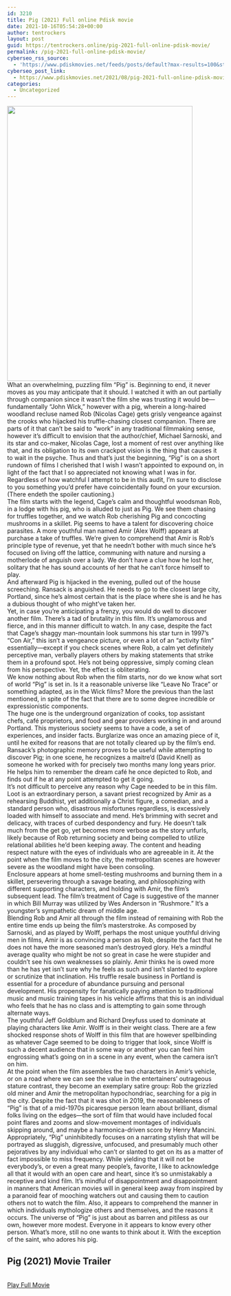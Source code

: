 ```yaml
---
id: 3210
title: Pig (2021) Full online Pdisk movie
date: 2021-10-16T05:54:28+00:00
author: tentrockers
layout: post
guid: https://tentrockers.online/pig-2021-full-online-pdisk-movie/
permalink: /pig-2021-full-online-pdisk-movie/
cyberseo_rss_source:
  - 'https://www.pdiskmovies.net/feeds/posts/default?max-results=100&start-index=1001'
cyberseo_post_link:
  - https://www.pdiskmovies.net/2021/08/pig-2021-full-online-pdisk-movie.html
categories:
  - Uncategorized
---
```

<div class="separator">
  <a href="https://1.bp.blogspot.com/-0bP0FaEyWu0/YRf9Rt7sDZI/AAAAAAAAAME/j9z0oVKBMgMDiA5pGgnvWpC0-ooDTBs3ACLcBGAsYHQ/s273/Pig%2B%25282021%2529%2BFull%2Bonline%2BPdisk%2Bmovie.jpg" imageanchor="1"><img loading="lazy" border="0" data-original-height="273" data-original-width="184" height="640" src="https://1.bp.blogspot.com/-0bP0FaEyWu0/YRf9Rt7sDZI/AAAAAAAAAME/j9z0oVKBMgMDiA5pGgnvWpC0-ooDTBs3ACLcBGAsYHQ/w431-h640/Pig%2B%25282021%2529%2BFull%2Bonline%2BPdisk%2Bmovie.jpg" width="431" /></a>
</div>

<div>
  <div>
    <span>What an overwhelming, puzzling film &#8220;Pig&#8221; is. Beginning to end, it never moves as you may anticipate that it should. I watched it with an out partially through companion since it wasn&#8217;t the film she was trusting it would be—fundamentally &#8220;John Wick,&#8221; however with a pig, wherein a long-haired woodland recluse named Rob (Nicolas Cage) gets grisly vengeance against the crooks who hijacked his truffle-chasing closest companion. There are parts of it that can&#8217;t be said to &#8220;work&#8221; in any traditional filmmaking sense, however it&#8217;s difficult to envision that the author/chief, Michael Sarnoski, and its star and co-maker, Nicolas Cage, lost a moment of rest over anything like that, and its obligation to its own crackpot vision is the thing that causes it to wait in the psyche. Thus and that&#8217;s just the beginning, &#8220;Pig&#8221; is on a short rundown of films I cherished that I wish I wasn&#8217;t appointed to expound on, in light of the fact that I so appreciated not knowing what I was in for. Regardless of how watchful I attempt to be in this audit, I&#8217;m sure to disclose to you something you&#8217;d prefer have coincidentally found on your excursion. (There endeth the spoiler cautioning.)&nbsp;</span>
  </div>
  
  <div>
    <span>The film starts with the legend, Cage&#8217;s calm and thoughtful woodsman Rob, in a lodge with his pig, who is alluded to just as Pig. We see them chasing for truffles together, and we watch Rob cherishing Pig and concocting mushrooms in a skillet. Pig seems to have a talent for discovering choice parasites. A more youthful man named Amir (Alex Wolff) appears at purchase a take of truffles. We&#8217;re given to comprehend that Amir is Rob&#8217;s principle type of revenue, yet that he needn&#8217;t bother with much since he&#8217;s focused on living off the lattice, communing with nature and nursing a motherlode of anguish over a lady. We don&#8217;t have a clue how he lost her, solitary that he has sound accounts of her that he can&#8217;t force himself to play.&nbsp;</span>
  </div>
  
  <div>
    <span>And afterward Pig is hijacked in the evening, pulled out of the house screeching. Ransack is anguished. He needs to go to the closest large city, Portland, since he&#8217;s almost certain that is the place where she is and he has a dubious thought of who might&#8217;ve taken her.&nbsp;</span>
  </div>
  
  <div>
    <span>Yet, in case you&#8217;re anticipating a frenzy, you would do well to discover another film. There&#8217;s a tad of brutality in this film. It&#8217;s unglamorous and fierce, and in this manner difficult to watch. In any case, despite the fact that Cage&#8217;s shaggy man-mountain look summons his star turn in 1997&#8217;s &#8220;Con Air,&#8221; this isn&#8217;t a vengeance picture, or even a lot of an &#8220;activity film&#8221; essentially—except if you check scenes where Rob, a calm yet definitely perceptive man, verbally players others by making statements that strike them in a profound spot. He&#8217;s not being oppressive, simply coming clean from his perspective. Yet, the effect is obliterating.&nbsp;</span>
  </div>
  
  <div>
    <span>We know nothing about Rob when the film starts, nor do we know what sort of world &#8220;Pig&#8221; is set in. Is it a reasonable universe like &#8220;Leave No Trace&#8221; or something adapted, as in the Wick films? More the previous than the last mentioned, in spite of the fact that there are to some degree incredible or expressionistic components.&nbsp;</span>
  </div>
  
  <div>
    <span>The huge one is the underground organization of cooks, top assistant chefs, café proprietors, and food and gear providers working in and around Portland. This mysterious society seems to have a code, a set of experiences, and insider facts. Burglarize was once an amazing piece of it, until he exited for reasons that are not totally cleared up by the film&#8217;s end. Ransack&#8217;s photographic memory proves to be useful while attempting to discover Pig; in one scene, he recognizes a maitre&#8217;d (David Knell) as someone he worked with for precisely two months many long years prior. He helps him to remember the dream café he once depicted to Rob, and finds out if he at any point attempted to get it going.&nbsp;</span>
  </div>
  
  <div>
    <span>It&#8217;s not difficult to perceive any reason why Cage needed to be in this film. Loot is an extraordinary person, a savant priest recognized by Amir as a rehearsing Buddhist, yet additionally a Christ figure, a comedian, and a standard person who, disastrous misfortunes regardless, is excessively loaded with himself to associate and mend. He&#8217;s brimming with secret and delicacy, with traces of curbed despondency and fury. He doesn&#8217;t talk much from the get go, yet becomes more verbose as the story unfurls, likely because of Rob returning society and being compelled to utilize relational abilities he&#8217;d been keeping away. The content and heading respect nature with the eyes of individuals who are agreeable in it. At the point when the film moves to the city, the metropolitan scenes are however severe as the woodland might have been consoling.&nbsp;</span>
  </div>
  
  <div>
    <span>Enclosure appears at home smell-testing mushrooms and burning them in a skillet, persevering through a savage beating, and philosophizing with different supporting characters, and holding with Amir, the film&#8217;s subsequent lead. The film&#8217;s treatment of Cage is suggestive of the manner in which Bill Murray was utilized by Wes Anderson in &#8220;Rushmore.&#8221; It&#8217;s a youngster&#8217;s sympathetic dream of middle age.&nbsp;</span>
  </div>
  
  <div>
    <span>Blending Rob and Amir all through the film instead of remaining with Rob the entire time ends up being the film&#8217;s masterstroke. As composed by Sarnoski, and as played by Wolff, perhaps the most unique youthful driving men in films, Amir is as convincing a person as Rob, despite the fact that he does not have the more seasoned man&#8217;s destroyed glory. He&#8217;s a mindful average quality who might be not so great in case he were stupider and couldn&#8217;t see his own weaknesses so plainly. Amir thinks he is owed more than he has yet isn&#8217;t sure why he feels as such and isn&#8217;t slanted to explore or scrutinize that inclination. His truffle resale business in Portland is essential for a procedure of abundance pursuing and personal development. His propensity for fanatically paying attention to traditional music and music training tapes in his vehicle affirms that this is an individual who feels that he has no class and is attempting to gain some through alternate ways.&nbsp;</span>
  </div>
  
  <div>
    <span>The youthful Jeff Goldblum and Richard Dreyfuss used to dominate at playing characters like Amir. Wolff is in their weight class. There are a few shocked response shots of Wolff in this film that are however spellbinding as whatever Cage seemed to be doing to trigger that look, since Wolff is such a decent audience that in some way or another you can feel him engrossing what&#8217;s going on in a scene in any event, when the camera isn&#8217;t on him.&nbsp;</span>
  </div>
  
  <div>
    <span>At the point when the film assembles the two characters in Amir&#8217;s vehicle, or on a road where we can see the value in the entertainers&#8217; outrageous stature contrast, they become an exemplary satire group: Rob the grizzled old miner and Amir the metropolitan hypochondriac, searching for a pig in the city. Despite the fact that it was shot in 2019, the reasonableness of &#8220;Pig&#8221; is that of a mid-1970s picaresque person learn about brilliant, dismal folks living on the edges—the sort of film that would have included focal point flares and zooms and slow-movement montages of individuals skipping around, and maybe a harmonica-driven score by Henry Mancini.&nbsp;</span>
  </div>
  
  <div>
    <span>Appropriately, &#8220;Pig&#8221; uninhibitedly focuses on a narrating stylish that will be portrayed as sluggish, digressive, unfocused, and presumably much other pejoratives by any individual who can&#8217;t or slanted to get on its as a matter of fact impossible to miss frequency. While yielding that it will not be everybody&#8217;s, or even a great many people&#8217;s, favorite, I like to acknowledge all that it would with an open care and heart, since it&#8217;s so unmistakably a receptive and kind film. It&#8217;s mindful of disappointment and disappointment in manners that American movies will in general keep away from inspired by a paranoid fear of mooching watchers out and causing them to caution others not to watch the film. Also, it appears to comprehend the manner in which individuals mythologize others and themselves, and the reasons it occurs. The universe of &#8220;Pig&#8221; is just about as barren and pitiless as our own, however more modest. Everyone in it appears to know every other person. What&#8217;s more, still no one wants to think about it. With the exception of the saint, who adores his pig.</span>
  </div>
</div>

<div>
  <h2>
    <span>Pig (2021)&nbsp;Movie Trailer</span>
  </h2>
</div>

  
<a href="https://kofilink.com/1/bnYyaW45MDAza3Jl?dn=1" onclick="window.open('https://kofilink.com/1/bnYyaW45MDAza3Jl?dn=1','popup','width=600,height=600'); return false;" target="popup" rel="noopener"><br /> Play Full Movie<br /> </a>